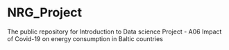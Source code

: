 # NRG_Project
The public repository for Introduction to Data science Project - A06 Impact of Covid-19 on energy consumption in Baltic countries
